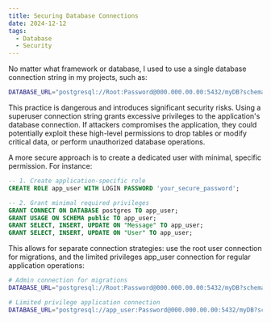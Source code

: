 ```yaml
---
title: Securing Database Connections
date: 2024-12-12
tags:
  - Database
  - Security
---
```

No matter what framework or database, I used to use a single database connection string in my projects, such as:
```bash
DATABASE_URL="postgresql://Root:Password@000.000.00.00:5432/myDB?schema=public"
```
This practice is dangerous and introduces significant security risks. Using a superuser connection string grants excessive privileges to the application's database connection. If attackers compromises the application, they could potentially exploit these high-level permissions to drop tables or modify critical data, or perform unauthorized database operations.

A more secure approach is to create a dedicated user with minimal, specific permission. For instance:
```sql
-- 1. Create application-specific role
CREATE ROLE app_user WITH LOGIN PASSWORD 'your_secure_password';

-- 2. Grant minimal required privileges
GRANT CONNECT ON DATABASE postgres TO app_user;
GRANT USAGE ON SCHEMA public TO app_user;
GRANT SELECT, INSERT, UPDATE ON "Message" TO app_user;
GRANT SELECT, INSERT, UPDATE ON "User" TO app_user;
```
This allows for separate connection strategies: use the root user connection  for migrations, and the limited privileges app_user connection for regular application operations:
```bash
# Admin connection for migrations
DATABASE_URL="postgresql://Root:Password@000.000.00.00:5432/myDB?schema=public"

# Limited privilege application connection
DATABASE_URL="postgresql://app_user:Password@000.000.00.00:5432/myDB?schema=public"
```
